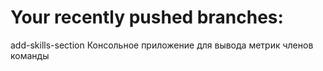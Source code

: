 # Your recently pushed branches:
add-skills-section
Консольное приложение для вывода метрик членов команды
